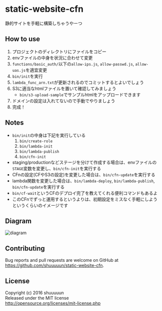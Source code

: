 # static-website-cfn

静的サイトを手軽に構築しちゃうやーつ

## How to use

1. プロジェクトのディレクトリにファイルをコピー
1. envファイルの中身を状況に合わせて変更
1. `functions/basic_auth/`以下の`allow-ips.js`, `allow-passwd.js`, `allow-uas.js`を適宜変更
1. `bin/init`を実行
1. `lambda_func_arn.txt`が更新されるのでコミットするとよいでしょう
1. S3に適当なhtmlファイルを置いて確認してみましょう
    * `bin/s3-upload-sample`でサンプルhtmlをアップロードできます
1. ドメインの設定は入れてないので手動でやりましょう
1. 完成！

## Notes

* `bin/init`の中身は下記を実行している
    1. `bin/create-role`
    1. `bin/lambda-init`
    1. `bin/lambda-publish`
    1. `bin/cfn-init`
* staging/productionなどステージを分けて作成する場合は、envファイルの`STAGE`変数を変更し、`bin/cfn-init`を実行する
* CFnの設定(CFやS3の設定)を変更した場合は、`bin/cfn-update`を実行する
* lambda関数を変更した場合は、`bin/lambda-deploy`, `bin/lambda-publish`, `bin/cfn-update`を実行する
* `bin/cf-wait`というCFのデプロイ完了を教えてくれる便利コマンドもあるよ
* このCFnでずっと運用するというよりは、初期設定をミスなく手軽にしようというくらいのイメージです

## Diagram

![diagram](https://user-images.githubusercontent.com/7542105/34598264-f970ac20-f22e-11e7-8c8c-8454fc3a4ac6.png)

## Contributing

Bug reports and pull requests are welcome on GitHub at https://github.com/shuuuuun/static-website-cfn.

## License

Copyright (c) 2016 shuuuuun  
Released under the MIT license  
http://opensource.org/licenses/mit-license.php
